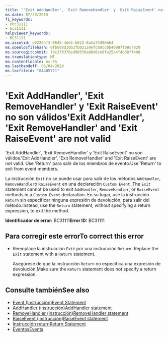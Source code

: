 ```yaml
---
title: "'Exit AddHandler', 'Exit RemoveHandler' y 'Exit RaiseEvent' no son válidos"
ms.date: 07/20/2015
f1_keywords:
- vbc31111
- bc31111
helpviewer_keywords:
- BC31111
ms.assetid: e02264f3-0645-4de5-b622-8a2a74496b64
ms.openlocfilehash: 0fb5d8d10b2fb02124efc60cc0b40007fb8c7829
ms.sourcegitcommit: f8c270376ed905f6a8896ce0fe25b4f4b38ff498
ms.translationtype: MT
ms.contentlocale: es-ES
ms.lasthandoff: 06/04/2020
ms.locfileid: "84405721"
---
```

# <a name="exit-addhandler-exit-removehandler-and-exit-raiseevent-are-not-valid"></a><span data-ttu-id="cd723-102">'Exit AddHandler', 'Exit RemoveHandler' y 'Exit RaiseEvent' no son válidos</span><span class="sxs-lookup"><span data-stu-id="cd723-102">'Exit AddHandler', 'Exit RemoveHandler' and 'Exit RaiseEvent' are not valid</span></span>
<span data-ttu-id="cd723-103">'Exit AddHandler', 'Exit RemoveHandler' y 'Exit RaiseEvent' no son válidos.</span><span class="sxs-lookup"><span data-stu-id="cd723-103">'Exit AddHandler', 'Exit RemoveHandler' and 'Exit RaiseEvent' are not valid.</span></span> <span data-ttu-id="cd723-104">Use 'Return' para salir de los miembros de evento.</span><span class="sxs-lookup"><span data-stu-id="cd723-104">Use 'Return' to exit from event members.</span></span>  
  
 <span data-ttu-id="cd723-105">La instrucción `Exit` no se puede usar para salir de los métodos `AddHandler`, `RemoveHandler`o `RaiseEvent` en una declaración `Custom Event` .</span><span class="sxs-lookup"><span data-stu-id="cd723-105">The `Exit` statement cannot be used to exit `AddHandler`, `RemoveHandler`, or `RaiseEvent` methods in a `Custom Event` declaration.</span></span> <span data-ttu-id="cd723-106">En su lugar, use la instrucción `Return` sin especificar ninguna expresión de devolución, para salir del método.</span><span class="sxs-lookup"><span data-stu-id="cd723-106">Instead, use the `Return` statement, without specifying a return expression, to exit the method.</span></span>  
  
 <span data-ttu-id="cd723-107">**Identificador de error:** BC31111</span><span class="sxs-lookup"><span data-stu-id="cd723-107">**Error ID:** BC31111</span></span>  
  
## <a name="to-correct-this-error"></a><span data-ttu-id="cd723-108">Para corregir este error</span><span class="sxs-lookup"><span data-stu-id="cd723-108">To correct this error</span></span>  
  
- <span data-ttu-id="cd723-109">Reemplace la instrucción `Exit` por una instrucción `Return` .</span><span class="sxs-lookup"><span data-stu-id="cd723-109">Replace the `Exit` statement with a `Return` statement.</span></span>  
  
     <span data-ttu-id="cd723-110">Asegúrese de que la instrucción `Return` no especifica una expresión de devolución.</span><span class="sxs-lookup"><span data-stu-id="cd723-110">Make sure the `Return` statement does not specify a return expression.</span></span>  
  
## <a name="see-also"></a><span data-ttu-id="cd723-111">Consulte también</span><span class="sxs-lookup"><span data-stu-id="cd723-111">See also</span></span>

- [<span data-ttu-id="cd723-112">Event (Instrucción)</span><span class="sxs-lookup"><span data-stu-id="cd723-112">Event Statement</span></span>](../language-reference/statements/event-statement.md)
- [<span data-ttu-id="cd723-113">AddHandler (instrucción)</span><span class="sxs-lookup"><span data-stu-id="cd723-113">AddHandler statement</span></span>](../language-reference/statements/addhandler-statement.md)
- [<span data-ttu-id="cd723-114">RemoveHandler (instrucción)</span><span class="sxs-lookup"><span data-stu-id="cd723-114">RemoveHandler statement</span></span>](../language-reference/statements/removehandler-statement.md)
- [<span data-ttu-id="cd723-115">RaiseEvent (instrucción)</span><span class="sxs-lookup"><span data-stu-id="cd723-115">RaiseEvent statement</span></span>](../language-reference/statements/raiseevent-statement.md)
- [<span data-ttu-id="cd723-116">Instrucción return</span><span class="sxs-lookup"><span data-stu-id="cd723-116">Return Statement</span></span>](../language-reference/statements/return-statement.md)
- [<span data-ttu-id="cd723-117">Eventos</span><span class="sxs-lookup"><span data-stu-id="cd723-117">Events</span></span>](../programming-guide/language-features/events/index.md)
